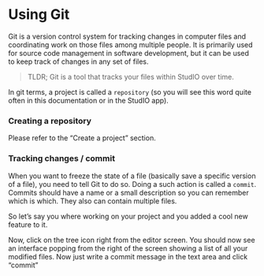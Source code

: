 # Using Git
Git is a version control system for tracking changes in computer files and coordinating work on those files among multiple people. It is primarily used for source code management in software development, but it can be used to keep track of changes in any set of files.

> TLDR; Git is a tool that tracks your files within StudIO over time.

In git terms, a project is called a `repository` (so you will see this word quite often in this documentation or in the StudIO app).

### Creating a repository
Please refer to the “Create a project” section.

### Tracking changes / commit
When you want to freeze the state of a file (basically save a specific version of a file), you need to tell Git to do so. Doing a such action is called a `commit`. Commits should have a name or a small description so you can remember which is which. They also can contain multiple files.

So let’s say you where working on your project and you added a cool new feature to it.

Now, click on the tree icon right from the editor screen. You should now see an interface popping from the right of the screen showing a list of all your modified files. Now just write a commit message in the text area and click “commit”